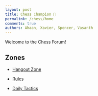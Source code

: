 ```yaml
---
layout: post
title: Chess Champion 👑
permalink: /chess/home
comments: true
authors: Ahaan, Xavier, Spencer, Vasanth
---
```

Welcome to the Chess Forum!

## Zones
- <a href="{{site.baseurl}}/chess/hangout">Hangout Zone</a>

- <a href="{{site.baseurl}}/chess/rules">Rules</a>

- <a href="{{site.baseurl}}/chess/rules">Daily Tactics</a>

